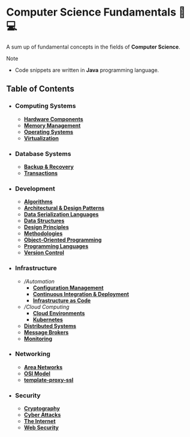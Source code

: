 # Computer Science Fundamentals 📖💻
A sum up of fundamental concepts in the fields of **Computer Science**.

> [!NOTE]
> - Code snippets are written in **Java** programming language.

## Table of Contents
- ### Computing Systems
	- [**Hardware Components**](/Computing%20Systems/Hardware%20Components.md)
	- [**Memory Management**](/Computing%20Systems/Memory%20Management.md)
	- [**Operating Systems**](/Computing%20Systems/Operating%20Systems.md)
	- [**Virtualization**](/Computing%20Systems/Virtualization.md)
- ### Database Systems
	- [**Backup & Recovery**](/Database%20Systems/Backup%20&%20Recovery.md)
	- [**Transactions**](/Database%20Systems/Transactions.md)
- ### Development
	- [**Algorithms**](/Development/Algorithms.md)
	- [**Architectural & Design Patterns**](/Development/Architectural%20&%20Design%20Patterns.md)
	- [**Data Serialization Languages**](/Development/Data%20Serialization%20Languages.md)
	- [**Data Structures**](/Development/Data%20Structures.md)
	- [**Design Principles**](/Development/Design%20Principles.md)
	- [**Methodologies**](/Development/Methodologies.md)
	- [**Object-Oriented Programming**](/Development/Object-Oriented%20Programming.md)
	- [**Programming Languages**](/Development/Programming%20Languages.md)
	- [**Version Control**](/Development/Version%20Control.md)
- ### Infrastructure
	- _/Automation_
		- [**Configuration Management**](/Infrastructure/Automation/Configuration%20Management.md)
		- [**Continuous Integration & Deployment**](/Infrastructure/Automation/Continuous%20Integration%20&%20Deployment.md)
		- [**Infrastructure as Code**](/Infrastructure/Automation/Infrastructure%20as%20Code.md)
	- _/Cloud Computing_
		- [**Cloud Environments**](/Infrastructure/Cloud%20Computing/Cloud%20Environments.md)
		- [**Kubernetes**](/Infrastructure/Cloud%20Computing/Kubernetes.md)
	- [**Distributed Systems**](/Infrastructure/Distributed%20Systems.md)
	- [**Message Brokers**](/Infrastructure/Message%20Brokers.md)
	- [**Monitoring**](/Infrastructure/Monitoring.md)
- ### Networking
	- [**Area Networks**](/Networking/Area%20Networks.md)
	- [**OSI Model**](/Networking/OSI%20Model.md)
	- [**template-proxy-ssl**](/Networking/template-proxy-ssl.conf)
- ### Security
	- [**Cryptography**](/Security/Cryptography.md)
	- [**Cyber Attacks**](/Security/Cyber%20Attacks.md)
	- [**The Internet**](/Security/The%20Internet.md)
	- [**Web Security**](/Security/Web%20Security.md)
